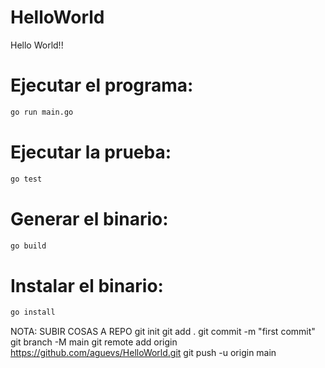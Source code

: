 # HelloWorld
Hello World!!

# Ejecutar el programa:

```bash
go run main.go
```

# Ejecutar la prueba: 

```bash
go test
```

# Generar el binario:

```bash
go build
```

# Instalar el binario:

```bash
go install
```

NOTA: SUBIR COSAS A REPO
git init
git add .
git commit -m "first commit"
git branch -M main 
git remote add origin https://github.com/aguevs/HelloWorld.git
git push -u origin main
